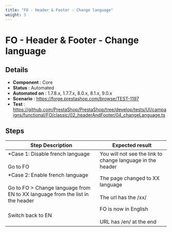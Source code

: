 ```yaml
---
title: "FO - Header & Footer - Change language"
weight: 3
---
```


# FO - Header & Footer - Change language
## Details
* **Component** : Core
* **Status** : Automated
* **Automated on** : 1.7.8.x, 1.7.7.x, 8.0.x, 8.1.x, 9.0.x
* **Scenario** : https://forge.prestashop.com/browse/TEST-1197
* **Test** : https://github.com/PrestaShop/PrestaShop/tree/develop/tests/UI/campaigns/functional/FO/classic/02_headerAndFooter/04_changeLanguage.ts

## Steps
| Step Description | Expected result |
| ----- | ----- |
| *Case 1: Disable french language <br><br>Go to FO | You will not see the link to change language in the header |
| *Case 2: Enable french language<br><br>Go to FO > Change language from EN to XX language from the list in the header | The page changed to XX language<br><br>The url has the /xx/ |
| Switch back to EN | FO is now in English<br><br>URL has /en/ at the end |